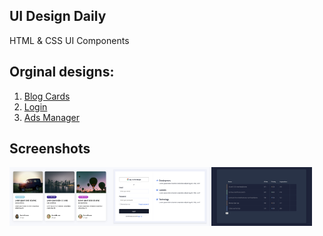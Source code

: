## UI Design Daily

HTML &amp; CSS UI Components

## Orginal designs:

1. <a href="https://uidesigndaily.com/posts/sketch-blog-cards-post-article-thumbnail-day-997">Blog Cards</a>
2. <a href="https://uidesigndaily.com/posts/sketch-login-log-in-authentication-features-day-1022">Login</a>
3. <a href="https://uidesigndaily.com/posts/sketch-ads-manager-table-list-day-1049">Ads Manager</a>

## Screenshots

<div style="display:flex">
  <img src="https://github.com/se4astien/ui-design-daily/blob/master/screenshots/blog-cards.png" alt="" width="32%" />
  <img src="https://github.com/se4astien/ui-design-daily/blob/master/screenshots/login.png" alt="" width="32%" />
  <img src="https://github.com/se4astien/ui-design-daily/blob/master/screenshots/ads-manager.png" alt="" width="32%" />
</div>
